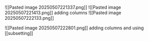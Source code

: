 ![[Pasted image 20250507221337.png]]
![[Pasted image 20250507221413.png]]
adding columns
![[Pasted image 20250507222133.png]] 

![[Pasted image 20250507222801.png]]
adding columns and using [[subsetting]]